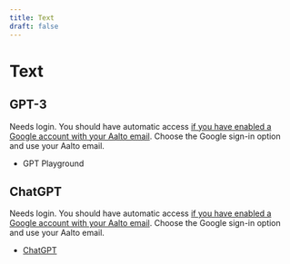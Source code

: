 ```yaml
---
title: Text
draft: false
---
```


# Text

## GPT-3

Needs login. You should have automatic access [if you have enabled a Google account with your Aalto email](https://www.aalto.fi/en/services/google-drive-registration-and-closing-of-an-account). Choose the Google sign-in option and use your Aalto email.

- GPT Playground

## ChatGPT

Needs login. You should have automatic access [if you have enabled a Google account with your Aalto email](https://www.aalto.fi/en/services/google-drive-registration-and-closing-of-an-account). Choose the Google sign-in option and use your Aalto email.

- [ChatGPT](https://chat.openai.com/)